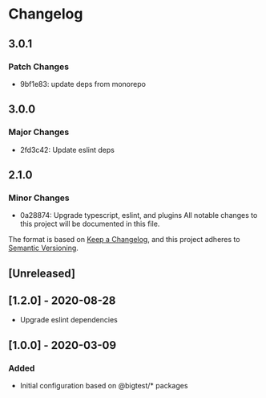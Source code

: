 # Changelog

## 3.0.1

### Patch Changes

- 9bf1e83: update deps from monorepo

## 3.0.0

### Major Changes

- 2fd3c42: Update eslint deps

## 2.1.0

### Minor Changes

- 0a28874: Upgrade typescript, eslint, and plugins
  All notable changes to this project will be documented in this file.

The format is based on [Keep a Changelog](https://keepachangelog.com/en/1.0.0/),
and this project adheres to [Semantic Versioning](https://semver.org/spec/v2.0.0.html).

## [Unreleased]

## [1.2.0] - 2020-08-28

- Upgrade eslint dependencies

## [1.0.0] - 2020-03-09

### Added

- Initial configuration based on @bigtest/\* packages
